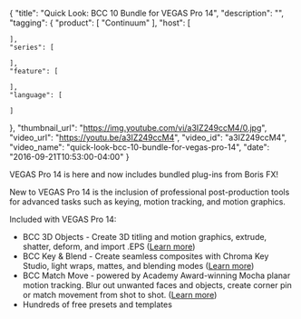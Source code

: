 {
  "title": "Quick Look: BCC 10 Bundle for VEGAS Pro 14",
  "description": "",
  "tagging": {
    "product": [
      "Continuum"
    ],
    "host": [

    ],
    "series": [

    ],
    "feature": [

    ],
    "language": [

    ]
  },
  "thumbnail_url": "https://img.youtube.com/vi/a3IZ249ccM4/0.jpg",
  "video_url": "https://youtu.be/a3IZ249ccM4",
  "video_id": "a3IZ249ccM4",
  "video_name": "quick-look-bcc-10-bundle-for-vegas-pro-14",
  "date": "2016-09-21T10:53:00-04:00"
}

VEGAS Pro 14 is here and now includes bundled plug-ins from Boris FX!

New to VEGAS Pro 14 is the inclusion of professional post-production tools for
advanced tasks such as keying, motion tracking, and motion graphics.

Included with VEGAS Pro 14:

  * BCC 3D Objects - Create 3D titling and motion graphics, extrude, shatter, deform, and import .EPS ([Learn more](/pages/continuum-units-3d-objects "BCC 3D Objects Unit" )) 
  * BCC Key &amp; Blend - Create seamless composites with Chroma Key Studio, light wraps, mattes, and blending modes ([Learn more](/pages/continuum-units-key-and-blend "BCC Key and Blend Unit" )) 
  * BCC Match Move - powered by Academy Award-winning Mocha planar motion tracking. Blur out unwanted faces and objects, create corner pin or match movement from shot to shot. ([Learn more](/pages/continuum-units-match-move "BCC Match Move Unit" )) 
  * Hundreds of free presets and templates


